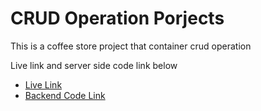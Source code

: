 # CRUD Operation Porjects

This is a coffee store project that container crud operation

Live link and server side code link below

- [Live Link](https://jazzy-stroopwafel-2fd6a5.netlify.app/)
-  [Backend Code Link](https://github.com/sharifulislamshihan/simple-coffee-store-crud-server)
